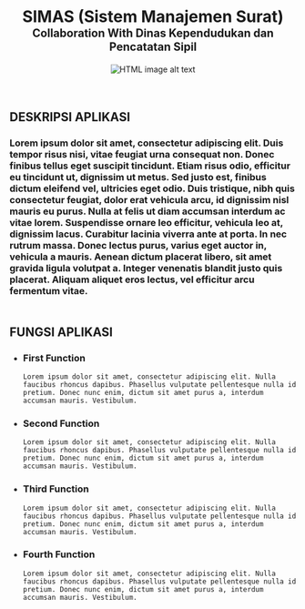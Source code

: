<h1 align="center">
  <b>SIMAS (Sistem Manajemen Surat)</b></br>
  <sub><sup>Collaboration With Dinas Kependudukan dan Pencatatan Sipil</sup></sub>
</h1>

<div align="center">
  <img 
      src="https://user-images.githubusercontent.com/30203863/71215319-517d2a80-22af-11ea-9ca8-206a2162c1cb.png"
      alt="HTML image alt text"
      title="Optional image title"
  />
  </br></br></br>
</div>
 
## **DESKRIPSI APLIKASI**
<h3>
    Lorem ipsum dolor sit amet, consectetur adipiscing elit. Duis tempor risus nisi, vitae feugiat urna consequat non. Donec finibus tellus eget suscipit tincidunt. Etiam risus odio, efficitur eu tincidunt ut, dignissim ut metus. Sed justo est, finibus dictum eleifend vel, ultricies eget odio. Duis tristique, nibh quis consectetur feugiat, dolor erat vehicula arcu, id dignissim nisl mauris eu purus. Nulla at felis ut diam accumsan interdum ac vitae lorem. Suspendisse ornare leo efficitur, vehicula leo at, dignissim lacus. Curabitur lacinia viverra ante at porta. In nec rutrum massa. Donec lectus purus, varius eget auctor in, vehicula a mauris. Aenean dictum placerat libero, sit amet gravida ligula volutpat a. Integer venenatis blandit justo quis placerat. Aliquam aliquet eros lectus, vel efficitur arcu fermentum vitae.
    </br></br>
</h3>

## **FUNGSI APLIKASI**

<ul>
  <li>
    <h3>First Function</h3>

    Lorem ipsum dolor sit amet, consectetur adipiscing elit. Nulla faucibus rhoncus dapibus. Phasellus vulputate pellentesque nulla id pretium. Donec nunc enim, dictum sit amet purus a, interdum accumsan mauris. Vestibulum.

  </li>
  <li>
    <h3>Second Function</h3>

    Lorem ipsum dolor sit amet, consectetur adipiscing elit. Nulla faucibus rhoncus dapibus. Phasellus vulputate pellentesque nulla id pretium. Donec nunc enim, dictum sit amet purus a, interdum accumsan mauris. Vestibulum.

  </li>
  <li>
    <h3>Third Function</h3>

    Lorem ipsum dolor sit amet, consectetur adipiscing elit. Nulla faucibus rhoncus dapibus. Phasellus vulputate pellentesque nulla id pretium. Donec nunc enim, dictum sit amet purus a, interdum accumsan mauris. Vestibulum.

  </li>
  <li>
    <h3>Fourth Function</h3>

    Lorem ipsum dolor sit amet, consectetur adipiscing elit. Nulla faucibus rhoncus dapibus. Phasellus vulputate pellentesque nulla id pretium. Donec nunc enim, dictum sit amet purus a, interdum accumsan mauris. Vestibulum.

  </li>
</ul>
